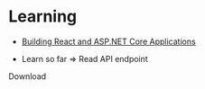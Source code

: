 # Learning

* [Building React and ASP.NET Core Applications](https://www.linkedin.com/learning/building-react-and-asp-dot-net-core-applications)

* Learn so far => Read API endpoint

Download